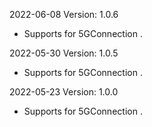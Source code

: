 2022-06-08 Version: 1.0.6
- Supports for 5GConnection .

2022-05-30 Version: 1.0.5
- Supports for 5GConnection .

2022-05-23 Version: 1.0.0
- Supports for 5GConnection .

